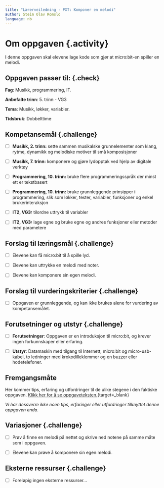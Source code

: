 ```yaml
---
title: "Lærerveiledning - PXT: Komponer en melodi"
author: Stein Olav Romslo
language: nb
---
```



# Om oppgaven {.activity}

I denne oppgaven skal elevene lage kode som gjør at micro:bit-en spiller en
melodi.

## Oppgaven passer til: {.check}

__Fag__: Musikk, programmering, IT.

__Anbefalte trinn__: 5. trinn - VG3

__Tema__: Musikk, løkker, variabler.

__Tidsbruk__: Dobbelttime

## Kompetansemål {.challenge}

- [ ] __Musikk, 2. trinn:__ sette sammen musikalske grunnelementer som klang,
  rytme, dynamikk og melodiske motiver til små komposisjoner

- [ ] __Musikk, 7. trinn:__ komponere og gjøre lydopptak ved hjelp av digitale
  verktøy

- [ ] __Programmering, 10. trinn:__ bruke flere programmeringsspråk der minst
  ett er tekstbasert

- [ ] __Programmering, 10. trinn:__ bruke grunnleggende prinsipper i
  programmering, slik som løkker, tester, variabler, funksjoner og enkel
  brukerinteraksjon

- [ ] __IT2, VG3:__ tilordne uttrykk til variabler

- [ ] __IT2, VG3:__ lage egne og bruke egne og andres funksjoner eller metoder
  med parametere

## Forslag til læringsmål {.challenge}

- [ ] Elevene kan få micro:bit til å spille lyd.

- [ ] Elevene kan uttrykke en melodi med noter.

- [ ] Elevene kan komponere sin egen melodi.

## Forslag til vurderingskriterier {.challenge}

- [ ] Oppgaven er grunnleggende, og kan ikke brukes alene for vurdering av
  kompetansemålet.

## Forutsetninger og utstyr {.challenge}

- [ ] __Forutsetninger__: Oppgaven er en introduksjon til micro:bit, og krever
  ingen forkunnskaper eller erfaring.

- [ ] __Utstyr__: Datamaskin med tilgang til Internett, micro:bit og
  micro-usb-kabel, to ledninger med krokodilleklemmer og en buzzer eller
  hodetelefoner.

## Fremgangsmåte

Her kommer tips, erfaring og utfordringer til de ulike stegene i den faktiske
oppgaven. [Klikk her for å se
oppgaveteksten.](../pxt_komponer_en_melodi/komponer_en_melodi.html){target=_blank}

_Vi har dessverre ikke noen tips, erfaringer eller utfordringer tilknyttet denne
oppgaven enda._

## Variasjoner {.challenge}

- [ ] Prøv å finne en melodi på nettet og skrive ned notene på samme måte som i
  oppgaven.

- [ ] Elevene kan prøve å komponere sin egen melodi.

## Eksterne ressurser {.challenge}

- [ ] Foreløpig ingen eksterne ressurser...
